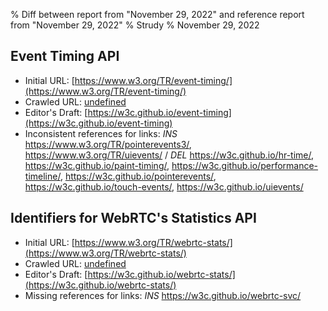 % Diff between report from "November 29, 2022" and reference report from "November 29, 2022"
% Strudy
% November 29, 2022

## Event Timing API

- Initial URL: [https://www.w3.org/TR/event-timing/](https://www.w3.org/TR/event-timing/)
- Crawled URL: [undefined](undefined)
- Editor's Draft: [https://w3c.github.io/event-timing](https://w3c.github.io/event-timing)
- Inconsistent references for links: *INS* https://www.w3.org/TR/pointerevents3/, https://www.w3.org/TR/uievents/ / *DEL* https://w3c.github.io/hr-time/, https://w3c.github.io/paint-timing/, https://w3c.github.io/performance-timeline/, https://w3c.github.io/pointerevents/, https://w3c.github.io/touch-events/, https://w3c.github.io/uievents/


## Identifiers for WebRTC's Statistics API

- Initial URL: [https://www.w3.org/TR/webrtc-stats/](https://www.w3.org/TR/webrtc-stats/)
- Crawled URL: [undefined](undefined)
- Editor's Draft: [https://w3c.github.io/webrtc-stats/](https://w3c.github.io/webrtc-stats/)
- Missing references for links: *INS* https://w3c.github.io/webrtc-svc/




